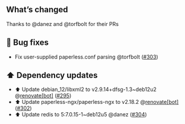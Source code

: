 ## What’s changed

Thanks to @danez and @torfbolt for their PRs

## 🐛 Bug fixes

- Fix user-supplied paperless.conf parsing @torfbolt ([#303](https://github.com/BenoitAnastay/paperless-home-assistant-addon/pull/303))

## ⬆️ Dependency updates

- ⬆️ Update debian_12/libxml2 to v2.9.14+dfsg-1.3~deb12u2 @[renovate[bot]](https://github.com/apps/renovate) ([#295](https://github.com/BenoitAnastay/paperless-home-assistant-addon/pull/295))
- ⬆️ Update paperless-ngx/paperless-ngx to v2.18.2 @[renovate[bot]](https://github.com/apps/renovate) ([#302](https://github.com/BenoitAnastay/paperless-home-assistant-addon/pull/302))
- ⬆️ Update redis to 5:7.0.15-1~deb12u5 @danez ([#304](https://github.com/BenoitAnastay/paperless-home-assistant-addon/pull/304))
